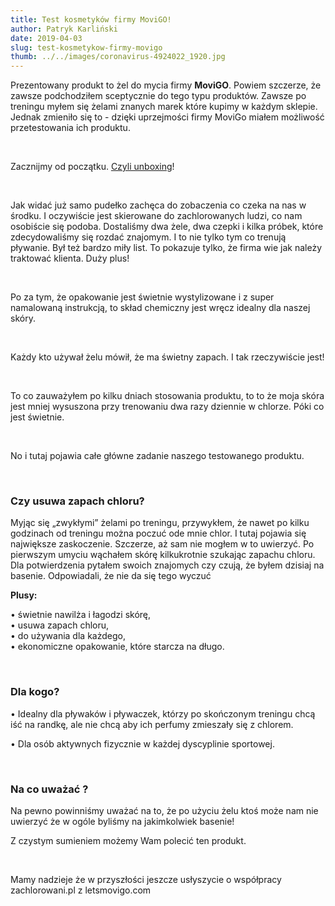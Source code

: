 ```yaml
---
title: Test kosmetyków firmy MoviGO!
author: Patryk Karliński
date: 2019-04-03
slug: test-kosmetykow-firmy-movigo
thumb: ../../images/coronavirus-4924022_1920.jpg
---
```


Prezentowany produkt to żel do mycia firmy **MoviGO**. Powiem szczerze, że zawsze podchodziłem sceptycznie do tego typu produktów. Zawsze po treningu myłem się żelami znanych marek które kupimy w każdym sklepie. Jednak zmieniło się to - dzięki uprzejmości firmy MoviGo miałem możliwość przetestowania ich produktu.

<p>&nbsp;</p>

Zacznijmy od początku. [Czyli unboxing](https://www.youtube.com/watch?v=t74qkSr0Hw4&feature=youtu.be&fbclid=IwAR0b4zAkPdkvpoKqaUfQM2ie0NKsVHc7E9qvoUJ-S2D-WsLhfGgIiVfAV_s)!

<p>&nbsp;</p>

Jak widać już samo pudełko zachęca do zobaczenia co czeka na nas w środku. I oczywiście jest skierowane do zachlorowanych ludzi, co nam osobiście się podoba. Dostaliśmy dwa żele, dwa czepki i kilka próbek, które zdecydowaliśmy się rozdać znajomym. I to nie tylko tym co trenują pływanie. Był też bardzo miły list. To pokazuje tylko, że firma wie jak należy traktować klienta. Duży plus!

<p>&nbsp;</p>

Po za tym, że opakowanie jest świetnie wystylizowane i z super namalowaną instrukcją, to skład chemiczny jest wręcz idealny dla naszej skóry.

<p>&nbsp;</p>

Każdy kto używał żelu mówił, że ma świetny zapach. I tak rzeczywiście jest!

<p>&nbsp;</p>

To co zauważyłem po kilku dniach stosowania produktu, to to że moja skóra jest mniej wysuszona przy trenowaniu dwa razy dziennie w chlorze. Póki co jest świetnie.

<p>&nbsp;</p>

No i tutaj pojawia całe główne zadanie naszego testowanego produktu.

<p>&nbsp;</p>

### Czy usuwa zapach chloru?

Myjąc się „zwykłymi” żelami po treningu, przywykłem, że nawet po kilku godzinach od treningu można poczuć ode mnie chlor. I tutaj pojawia się największe zaskoczenie. Szczerze, aż sam nie mogłem w to uwierzyć. Po pierwszym umyciu wąchałem skórę kilkukrotnie szukając zapachu chloru. Dla potwierdzenia pytałem swoich znajomych czy czują, że byłem dzisiaj na basenie. Odpowiadali, że nie da się tego wyczuć

**Plusy:**

• świetnie nawilża i łagodzi skórę,<br>
• usuwa zapach chloru,<br>
• do używania dla każdego,<br>
• ekonomiczne opakowanie, które starcza na długo.

<p>&nbsp;</p>

### **Dla kogo?**

• Idealny dla pływaków i pływaczek, którzy po skończonym treningu chcą iść na randkę, ale nie chcą aby ich perfumy zmieszały się z chlorem. <br>

• Dla osób aktywnych fizycznie w każdej dyscyplinie sportowej.

<p>&nbsp;</p>

### **Na co uważać ?**

Na pewno powinniśmy uważać na to, że po użyciu żelu ktoś może nam nie uwierzyć że w ogóle byliśmy na jakimkolwiek basenie!

Z czystym sumieniem możemy Wam polecić ten produkt.

<p>&nbsp;</p>

Mamy nadzieje że w przyszłości jeszcze usłyszycie o współpracy zachlorowani.pl z letsmovigo.com
